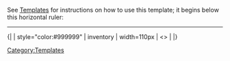 <noinclude> See [Templates](:Category:Templates.md "wikilink") for
instructions on how to use this template; it begins below this
horizontal ruler:

------------------------------------------------------------------------

</noinclude>{\| \| style="color:#999999" \| inventory \| width=110px \|
\<\> \| \|}<noinclude></noinclude>

[Category:Templates](Category:Templates "wikilink")
